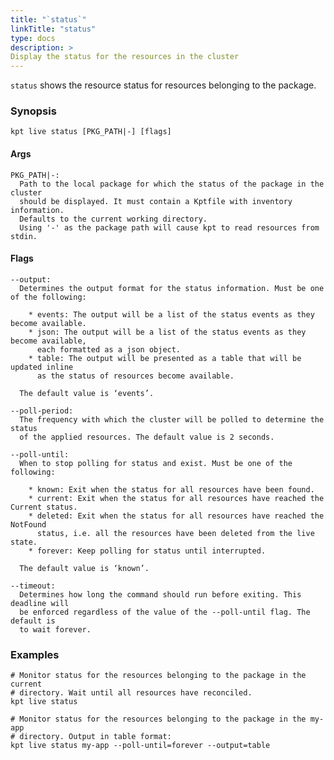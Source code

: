 ```yaml
---
title: "`status`"
linkTitle: "status"
type: docs
description: >
Display the status for the resources in the cluster
---
```

<!--mdtogo:Short
    Display shows the status for the resources in the cluster
-->

`status` shows the resource status for resources belonging to the package.

### Synopsis
<!--mdtogo:Long-->
```
kpt live status [PKG_PATH|-] [flags]
```

#### Args

```
PKG_PATH|-:
  Path to the local package for which the status of the package in the cluster
  should be displayed. It must contain a Kptfile with inventory information.
  Defaults to the current working directory.
  Using '-' as the package path will cause kpt to read resources from stdin.
```

#### Flags

```
--output:
  Determines the output format for the status information. Must be one of the following:
  
    * events: The output will be a list of the status events as they become available.
    * json: The output will be a list of the status events as they become available,
      each formatted as a json object.
    * table: The output will be presented as a table that will be updated inline
      as the status of resources become available.

  The default value is ‘events’.
  
--poll-period:
  The frequency with which the cluster will be polled to determine the status
  of the applied resources. The default value is 2 seconds.

--poll-until:
  When to stop polling for status and exist. Must be one of the following:
  
    * known: Exit when the status for all resources have been found.
    * current: Exit when the status for all resources have reached the Current status.
    * deleted: Exit when the status for all resources have reached the NotFound
      status, i.e. all the resources have been deleted from the live state.
    * forever: Keep polling for status until interrupted.
  
  The default value is ‘known’.

--timeout:
  Determines how long the command should run before exiting. This deadline will
  be enforced regardless of the value of the --poll-until flag. The default is
  to wait forever.
```
<!--mdtogo-->

### Examples

<!--mdtogo:Examples-->
```shell
# Monitor status for the resources belonging to the package in the current
# directory. Wait until all resources have reconciled.
kpt live status
```

```shell
# Monitor status for the resources belonging to the package in the my-app
# directory. Output in table format:
kpt live status my-app --poll-until=forever --output=table
```
<!--mdtogo-->

[Inventory Template]: /reference/live/apply/#prune
